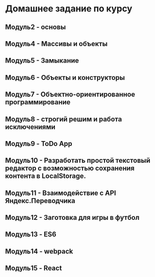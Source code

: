 Домашнее задание по курсу
=======================

Модуль2 - основы
---
Модуль4 - Массивы и объекты
---
Модуль5 - Замыкание
---
Модуль6 - Объекты и конструкторы
---
Модуль7 - Объектно-ориентированное программирование
---
Модуль8 - строгий решим и работа  исключениями
---
Модуль9 - ToDo App
---
Модуль10 - Разработать простой текстовый редактор с возможностью сохранения контента в LocalStorage.
---
Модуль11 - Взаимодействие с API Яндекс.Переводчика
---
Модуль12 - Заготовка для игры в футбол
---
Модуль13 - ES6
---
Модуль14 - webpack
---
Модуль15 - React
---

